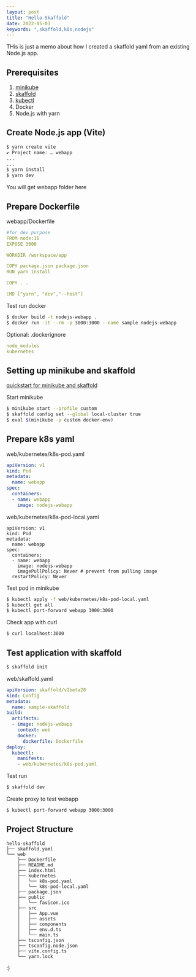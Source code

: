 ```yaml
---
layout: post
title: "Hello Skaffold"
date: 2022-05-03
keywords: ",skaffold,k8s,nodejs"
---
```


THis is just a memo about how I created a skaffold yaml from an existing Node.js app. 

## Prerequisites

1. [minikube](https://minikube.sigs.k8s.io/docs/start/)
2. [skaffold](https://skaffold.dev/docs/install/)
3. [kubectl](https://kubernetes.io/docs/tasks/tools/)
4. Docker
5. Node.js with yarn

## Create Node.js app (Vite)

```sh
$ yarn create vite
✔ Project name: … webapp
...
...
$ yarn install
$ yarn dev
```

You will get webapp folder here

## Prepare Dockerfile

webapp/Dockerfile

```yaml
#for dev purpose
FROM node:16
EXPOSE 3000

WORKDIR /workspace/app

COPY package.json package.json
RUN yarn install

COPY . .

CMD ["yarn", "dev","--host"]
```

Test run docker

```sh
$ docker build -t nodejs-webapp .
$ docker run -it --rm -p 3000:3000 --name sample nodejs-webapp
```

Optional: .dockerignore

```yaml
node_modules
kubernetes
```

## Setting up minikube and skaffold

[quickstart for minikube and skaffold](https://skaffold.dev/docs/quickstart/)

Start minikube

```sh
$ minikube start --profile custom
$ skaffold config set --global local-cluster true
$ eval $(minikube -p custom docker-env)
```

## Prepare k8s yaml

web/kubernetes/k8s-pod.yaml

```yaml
apiVersion: v1
kind: Pod
metadata:
  name: webapp
spec:
  containers:
  - name: webapp
    image: nodejs-webapp
```

web/kubernetes/k8s-pod-local.yaml

```
apiVersion: v1
kind: Pod
metadata:
  name: webapp
spec:
  containers:
  - name: webapp
    image: nodejs-webapp
    imagePullPolicy: Never # prevent from pulling image
  restartPolicy: Never
```

Test pod in minikube

```sh
$ kubectl apply -f web/kubernetes/k8s-pod-local.yaml
$ kubectl get all
$ kubectl port-forward webapp 3000:3000
```

Check app with curl

```sh
$ curl localhost:3000
```

## Test application with skaffold

```sh
$ skaffold init
```

web/skaffold.yaml

```yaml
apiVersion: skaffold/v2beta28
kind: Config
metadata:
  name: sample-skaffold
build:
  artifacts:
  - image: nodejs-webapp
    context: web
    docker:
      dockerfile: Dockerfile
deploy:
  kubectl:
    manifests:
    - web/kubernetes/k8s-pod.yaml
```

Test run

```sh
$ skaffold dev
```

Create proxy to test webapp

```sh
$ kubectl port-forward webapp 3000:3000
```

## Project Structure

```
hello-skaffold
├── skaffold.yaml
└── web
    ├── Dockerfile
    ├── README.md
    ├── index.html
    ├── kubernetes
    │   └── k8s-pod.yaml
    │   └── k8s-pod-local.yaml
    ├── package.json
    ├── public
    │   └── favicon.ico
    ├── src
    │   ├── App.vue
    │   ├── assets
    │   ├── components
    │   ├── env.d.ts
    │   └── main.ts
    ├── tsconfig.json
    ├── tsconfig.node.json
    ├── vite.config.ts
    └── yarn.lock
```

:)




